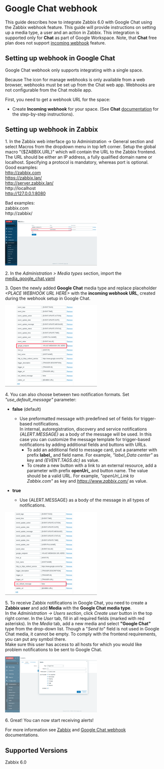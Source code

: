 # Google Chat webhook

This guide describes how to integrate Zabbix 6.0 with Google Chat using the Zabbix webhook feature. This guide will provide instructions on setting up a media type, a user and an action in Zabbix. 
This integration is supported only for **Chat** as part of Google Workspace. Note, that **Chat** free plan does not support [incoming webhook](https://developers.google.com/chat/how-tos/webhooks#step_1_register_the_incoming_webhook) feature.

## Setting up webhook in Google Chat
Google Chat webhook only supports integrating with a single space.

Because The icon for manage webhooks is only available from a web browser, webhooks must be set up from the Chat web app. Webhooks are not configurable from the Chat mobile app.

First, you need to get a webhook URL for the space:

- Create **Incoming webhook** for your space.
(See **Chat** [documentation](https://developers.google.com/chat/how-tos/webhooks#step_1_register_the_incoming_webhook) for the step-by-step instructions).


## Setting up webhook in Zabbix 
1\. In the Zabbix web interface go to Administration → General section and select Macros from the dropdown menu in top left corner. Setup the global macro "{$ZABBIX.URL}" which will contain the URL to the Zabbix frontend. 
<br>The URL should be either an IP address, a fully qualified domain name or localhost. Specifying a protocol is mandatory, whereas port is optional.
Good examples:<br>
http://zabbix.com<br>
https://zabbix.lan/<br>
http://server.zabbix.lan/</br>
http://localhost<br>
http://127.0.0.1:8080<br>

Bad examples:<br>
zabbix.com<br>
http://zabbix/<br>

[<img src="images/1.png" width="300"/>](images/1.png)

2\. In the *Administration > Media types* section, import the [media_google_chat.yaml](media_google_chat.yaml)

3\. Open the newly added **Google Chat** media type and replace placeholder *&lt;PLACE WEBHOOK URL HERE&gt;* with the **incoming webhook URL**, created during the webhook setup in Google Chat.

[<img src="images/2.png" width="300"/>](images/2.png)

4\. You can also choose between two notification formats. Set *"use_default_message"* parameter:
- **false** (default)
    - Use preformatted message with predefined set of fields for trigger-based notifications.<br>
    In internal, autoregistration, discovery and service notifications *{ALERT.MESSAGE}* as a body of the message will be used.
    In this case you can customize the message template for trigger-based notifications by adding additional fields and buttons with URLs.
        - To add an additional field to message card, put a parameter with prefix **label_** and field name. For example, *"label_Data center"* as key and *{EVENT.TAGS.dc}* as value.
        - To create a new button with a link to an external resource, add a parameter with prefix **openUri_** and button name. The value should be a valid URL. For example, *"openUri_Link to Zabbix.com"* as key and *https://www.zabbix.com/* as value.<br>

- **true**
    - Use {ALERT.MESSAGE} as a body of the message in all types of notifications.

[<img src="images/3.png" width="300"/>](images/3.png)

5\. To receive Zabbix notifications in Google Chat, you need to create a **Zabbix user** and add **Media** with the **Google Chat media type**.<br>
In the *Administration → Users section*, click *Create user* button in the top right corner. In the *User* tab, fill in all required fields (marked with red asterisks). In the *Media* tab, add a new media and select **"Google Chat"** type from the drop-down list. Though a "*Send to*" field is not used in Google Chat media, it cannot be empty. To comply with the frontend requirements, you can put any symbol there.<br>
Make sure this user has access to all hosts for which you would like problem notifications to be sent to Google Chat.<br>

[<img src="images/4.png" width="300"/>](images/4.png)

6\. Great! You can now start receiving alerts!

For more information see [Zabbix](https://www.zabbix.com/documentation/6.0/manual/config/notifications) and [Google Chat webhook](https://developers.google.com/chat/how-tos/webhooks) documentations.

## Supported Versions
Zabbix 6.0
